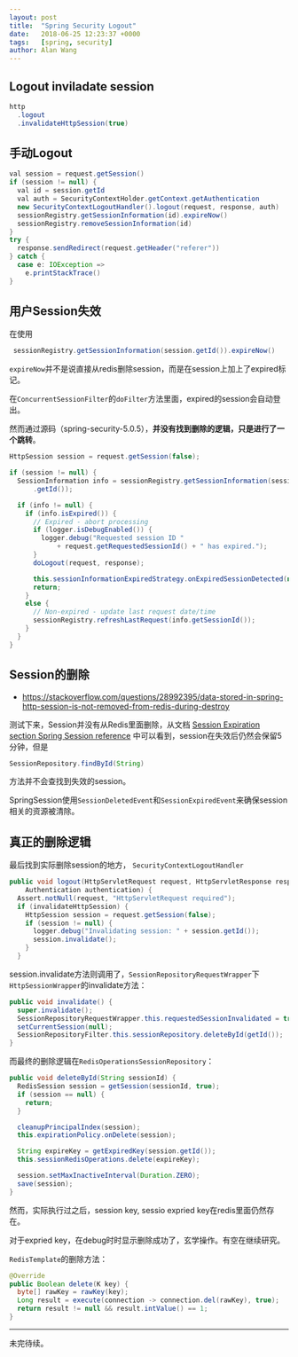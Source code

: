 ```yaml
---
layout: post
title:  "Spring Security Logout"
date:   2018-06-25 12:23:37 +0000
tags:   [spring, security]
author: Alan Wang
---
```


## Logout inviladate session

```java
http
  .logout
  .invalidateHttpSession(true)
```

## 手动Logout

```java
val session = request.getSession()
if (session != null) {
  val id = session.getId
  val auth = SecurityContextHolder.getContext.getAuthentication
  new SecurityContextLogoutHandler().logout(request, response, auth)
  sessionRegistry.getSessionInformation(id).expireNow()
  sessionRegistry.removeSessionInformation(id)
}
try {
  response.sendRedirect(request.getHeader("referer"))
} catch {
  case e: IOException =>
    e.printStackTrace()
}
```

## 用户Session失效
在使用
```java
 sessionRegistry.getSessionInformation(session.getId()).expireNow()
 ```
`expireNow`并不是说直接从redis删除session，而是在session上加上了expired标记。

在`ConcurrentSessionFilter`的`doFilter`方法里面，expired的session会自动登出。

然而通过源码（spring-security-5.0.5），**并没有找到删除的逻辑，只是进行了一个跳转**。

```java
HttpSession session = request.getSession(false);

if (session != null) {
  SessionInformation info = sessionRegistry.getSessionInformation(session
      .getId());

  if (info != null) {
    if (info.isExpired()) {
      // Expired - abort processing
      if (logger.isDebugEnabled()) {
        logger.debug("Requested session ID "
            + request.getRequestedSessionId() + " has expired.");
      }
      doLogout(request, response);

      this.sessionInformationExpiredStrategy.onExpiredSessionDetected(new SessionInformationExpiredEvent(info, request, response));
      return;
    }
    else {
      // Non-expired - update last request date/time
      sessionRegistry.refreshLastRequest(info.getSessionId());
    }
  }
}
```

## Session的删除
- https://stackoverflow.com/questions/28992395/data-stored-in-spring-http-session-is-not-removed-from-redis-during-destroy

测试下来，Session并没有从Redis里面删除，从文档 [Session Expiration section Spring Session reference](https://docs.spring.io/spring-session/docs/current/reference/html5/#api-redisoperationssessionrepository-expiration) 中可以看到，session在失效后仍然会保留5分钟，但是
```java
SessionRepository.findById(String)
```
方法并不会查找到失效的session。

SpringSession使用`SessionDeletedEvent`和`SessionExpiredEvent`来确保session相关的资源被清除。

## 真正的删除逻辑

最后找到实际删除session的地方，
`SecurityContextLogoutHandler`
```java
public void logout(HttpServletRequest request, HttpServletResponse response,
    Authentication authentication) {
  Assert.notNull(request, "HttpServletRequest required");
  if (invalidateHttpSession) {
    HttpSession session = request.getSession(false);
    if (session != null) {
      logger.debug("Invalidating session: " + session.getId());
      session.invalidate();
    }
  }
```
session.invalidate方法则调用了，`SessionRepositoryRequestWrapper`下`HttpSessionWrapper`的invalidate方法：
```java
public void invalidate() {
  super.invalidate();
  SessionRepositoryRequestWrapper.this.requestedSessionInvalidated = true;
  setCurrentSession(null);
  SessionRepositoryFilter.this.sessionRepository.deleteById(getId());
}
```

而最终的删除逻辑在`RedisOperationsSessionRepository`：
```java
public void deleteById(String sessionId) {
  RedisSession session = getSession(sessionId, true);
  if (session == null) {
    return;
  }

  cleanupPrincipalIndex(session);
  this.expirationPolicy.onDelete(session);

  String expireKey = getExpiredKey(session.getId());
  this.sessionRedisOperations.delete(expireKey);

  session.setMaxInactiveInterval(Duration.ZERO);
  save(session);
}
```
然而，实际执行过之后，session key, sessio expried key在redis里面仍然存在。

对于expried key，在debug时时显示删除成功了，玄学操作。有空在继续研究。

`RedisTemplate`的删除方法：
```java
@Override
public Boolean delete(K key) {
  byte[] rawKey = rawKey(key);
  Long result = execute(connection -> connection.del(rawKey), true);
  return result != null && result.intValue() == 1;
}
```


---

未完待续。
